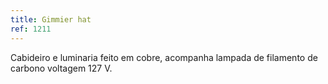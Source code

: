 ```yaml
---
title: Gimmier hat
ref: 1211
---
```


Cabideiro e luminaria feito em cobre, acompanha lampada de filamento de carbono voltagem 127 V.

